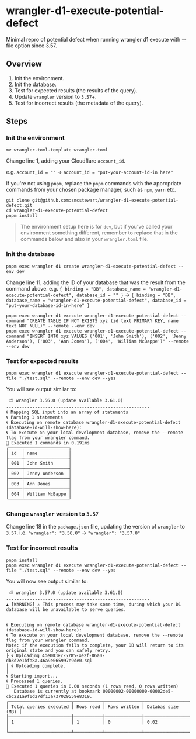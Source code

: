 # wrangler-d1-execute-potential-defect

Minimal repro of potential defect when running wrangler d1 execute with --file option since 3.57.

## Overview

1. Init the environment.
2. Init the database.
3. Test for expected results (the results of the query).
4. Update `wrangler` version to `3.57`+.
5. Test for incorrect results (the metadata of the query).

## Steps

### Init the environment

`mv wrangler.toml.template wrangler.toml`

Change line 1, adding your Cloudflare `account_id`.

e.g. `account_id = ""` -> `account_id = "put-your-account-id-in here"` 

If you're not using `pnpm`, replace the `pnpm` commands with the appropriate commands from your chosen package manager, such as `npm`, `yarn` etc.

```
git clone git@github.com:smcstewart/wrangler-d1-execute-potential-defect.git
cd wrangler-d1-execute-potential-defect
pnpm install
```

> The environment setup here is for `dev`, but if you've called your environment something different, remember to replace that in the commands below and also in your `wrangler.toml` file.

### Init the database

```
pnpm exec wrangler d1 create wrangler-d1-execute-potential-defect --env dev
```

Change line 11, adding the ID of your database that was the result from the command above.
e.g. `{ binding = "DB", database_name = "wrangler-d1-execute-potential-defect", database_id = "" }` -> `{ binding = "DB", database_name = "wrangler-d1-execute-potential-defect", database_id = "put-your-database-id-in-here" }` 

```
pnpm exec wrangler d1 execute wrangler-d1-execute-potential-defect --command "CREATE TABLE IF NOT EXISTS xyz (id text PRIMARY KEY, name text NOT NULL)" --remote --env dev
pnpm exec wrangler d1 execute wrangler-d1-execute-potential-defect --command "INSERT INTO xyz VALUES ('001', 'John Smith'), ('002', 'Jenny Anderson'), ('003', 'Ann Jones'), ('004', 'William McBappe')" --remote --env dev
```

### Test for expected results

```
pnpm exec wrangler d1 execute wrangler-d1-execute-potential-defect --file "./test.sql" --remote --env dev --yes
```

You will see output similar to:

```
 ⛅️ wrangler 3.56.0 (update available 3.61.0)
-------------------------------------------------------
🌀 Mapping SQL input into an array of statements
🌀 Parsing 1 statements
🌀 Executing on remote database wrangler-d1-execute-potential-defect (database-id-will-show-here):
🌀 To execute on your local development database, remove the --remote flag from your wrangler command.
🚣 Executed 1 commands in 0.191ms
┌─────┬─────────────────┐
│ id  │ name            │
├─────┼─────────────────┤
│ 001 │ John Smith      │
├─────┼─────────────────┤
│ 002 │ Jenny Anderson  │
├─────┼─────────────────┤
│ 003 │ Ann Jones       │
├─────┼─────────────────┤
│ 004 │ William McBappe │
└─────┴─────────────────┘
```

### Change `wrangler` version to `3.57`

Change line 18 in the `package.json` file, updating the version of `wrangler` to `3.57`.
i.e. `"wrangler": "3.56.0"` -> `"wrangler": "3.57.0"`

### Test for incorrect results

```
pnpm install
pnpm exec wrangler d1 execute wrangler-d1-execute-potential-defect --file "./test.sql" --remote --env dev --yes
```

You will now see output similar to:

```
 ⛅️ wrangler 3.57.0 (update available 3.61.0)
-------------------------------------------------------
▲ [WARNING] ⚠️ This process may take some time, during which your D1 database will be unavailable to serve queries.


🌀 Executing on remote database wrangler-d1-execute-potential-defect (database-id-will-show-here):
🌀 To execute on your local development database, remove the --remote flag from your wrangler command.
Note: if the execution fails to complete, your DB will return to its original state and you can safely retry.
├ 🌀 Uploading 4be003e2-5785-4e2f-86a0-db3d2e1bfa8a.46a9e065997e9de0.sql 
│ 🌀 Uploading complete.
│ 
🌀 Starting import...
🌀 Processed 1 queries.
🚣 Executed 1 queries in 0.00 seconds (1 rows read, 0 rows written)
   Database is currently at bookmark 00000002-00000000-00002de5-cbc221a9f0d27df13a737029559e8319.
┌────────────────────────┬───────────┬──────────────┬───────────────────┐
│ Total queries executed │ Rows read │ Rows written │ Databas size (MB) │
├────────────────────────┼───────────┼──────────────┼───────────────────┤
│ 1                      │ 1         │ 0            │ 0.02              │
└────────────────────────┴───────────┴──────────────┴───────────────────┘
```
